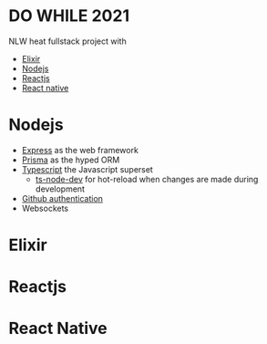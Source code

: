 # DO WHILE 2021
NLW heat fullstack project with 
- [Elixir](https://elixir-lang.org/)
- [Nodejs](https://nodejs.org/en/)
- [Reactjs](https://reactjs.org/) 
- [React native](https://reactnative.dev/)

# Nodejs
- [Express](https://expressjs.com/) as the web framework
- [Prisma](https://www.prisma.io/docs/getting-started/setup-prisma/add-to-existing-project/relational-databases-typescript-postgres) as the hyped ORM
- [Typescript](https://www.typescriptlang.org/) the Javascript superset
    - [ts-node-dev](https://github.com/wclr/ts-node-dev) for hot-reload when changes are made during development
- [Github authentication](https://github.com/settings/developers)
- Websockets

# Elixir

# Reactjs

# React Native